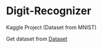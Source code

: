 # Digit-Recognizer
Kaggle Project (Dataset from MNIST)

Get dataset from <a href="https://www.kaggle.com/c/3004/download-all">Dataset</a>
